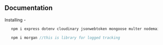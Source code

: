## Documentation
 
Installing -
```bash
   npm i express dotenv cloudinary jsonwebtoken mongoose multer nodemailer nodemon bcryptjs cookie-parser cors --save
```
```javascript
   npm i morgan //this is library for logged tracking
```